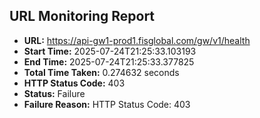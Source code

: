 ## URL Monitoring Report

- **URL:** https://api-gw1-prod1.fisglobal.com/gw/v1/health
- **Start Time:** 2025-07-24T21:25:33.103193
- **End Time:** 2025-07-24T21:25:33.377825
- **Total Time Taken:** 0.274632 seconds
- **HTTP Status Code:** 403
- **Status:** Failure
- **Failure Reason:** HTTP Status Code: 403
